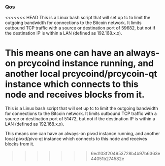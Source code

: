 ### Qos ###

<<<<<<< HEAD
This is a Linux bash script that will set up tc to limit the outgoing bandwidth for connections to the Bitcoin network. It limits outbound TCP traffic with a source or destination port of 59682, but not if the destination IP is within a LAN (defined as 192.168.x.x).

This means one can have an always-on prcycoind instance running, and another local prcycoind/prcycoin-qt instance which connects to this node and receives blocks from it.
=======
This is a Linux bash script that will set up tc to limit the outgoing bandwidth for connections to the Bitcoin network. It limits outbound TCP traffic with a source or destination port of 51472, but not if the destination IP is within a LAN (defined as 192.168.x.x).

This means one can have an always-on pivxd instance running, and another local pivxd/pivx-qt instance which connects to this node and receives blocks from it.
>>>>>>> 6ed103f204953728b4b97b6363e44051b274582e
